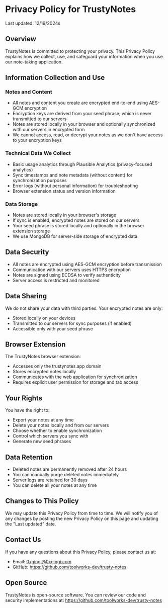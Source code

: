 # Privacy Policy for TrustyNotes

Last updated: 12/19/2024s

## Overview

TrustyNotes is committed to protecting your privacy. This Privacy Policy explains how we collect, use, and safeguard your information when you use our note-taking application.

## Information Collection and Use

### Notes and Content
- All notes and content you create are encrypted end-to-end using AES-GCM encryption
- Encryption keys are derived from your seed phrase, which is never transmitted to our servers
- Notes are stored locally in your browser and optionally synchronized with our servers in encrypted form
- We cannot access, read, or decrypt your notes as we don't have access to your encryption keys

### Technical Data We Collect
- Basic usage analytics through Plausible Analytics (privacy-focused analytics)
- Sync timestamps and note metadata (without content) for synchronization purposes
- Error logs (without personal information) for troubleshooting
- Browser extension status and version information

### Data Storage
- Notes are stored locally in your browser's storage
- If sync is enabled, encrypted notes are stored on our servers
- Your seed phrase is stored locally and optionally in the browser extension storage
- We use MongoDB for server-side storage of encrypted data

## Data Security
- All notes are encrypted using AES-GCM encryption before transmission
- Communication with our servers uses HTTPS encryption
- Notes are signed using ECDSA to verify authenticity
- Server access is restricted and monitored

## Data Sharing
We do not share your data with third parties. Your encrypted notes are only:
- Stored locally on your devices
- Transmitted to our servers for sync purposes (if enabled)
- Accessible only with your seed phrase

## Browser Extension
The TrustyNotes browser extension:
- Accesses only the trustynotes.app domain
- Stores encrypted notes locally
- Communicates with the web application for synchronization
- Requires explicit user permission for storage and tab access

## Your Rights
You have the right to:
- Export your notes at any time
- Delete your notes locally and from our servers
- Choose whether to enable synchronization
- Control which servers you sync with
- Generate new seed phrases

## Data Retention
- Deleted notes are permanently removed after 24 hours
- You can manually purge deleted notes immediately
- Server logs are retained for 30 days
- You can delete all your notes at any time

## Changes to This Policy
We may update this Privacy Policy from time to time. We will notify you of any changes by posting the new Privacy Policy on this page and updating the "Last updated" date.

## Contact Us
If you have any questions about this Privacy Policy, please contact us at:
- Email: 0xgingi@0xgingi.com
- GitHub: https://github.com/toolworks-dev/trusty-notes

## Open Source
TrustyNotes is open-source software. You can review our code and security implementations at:
https://github.com/toolworks-dev/trusty-notes